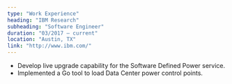 ```yaml
---
type: "Work Experience"
heading: "IBM Research"
subheading: "Software Engineer"
duration: "03/2017 – current"
location: "Austin, TX"
link: "http://www.ibm.com/"
---
```

 
* Develop live upgrade capability for the Software Defined Power service.
* Implemented a Go tool to load Data Center power control points.
 